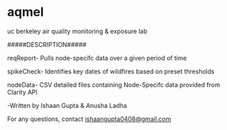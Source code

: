 # aqmel
uc berkeley air quality monitoring &amp; exposure lab 

#####DESCRIPTION#####



reqReport- Pulls node-specifc data over a given period of time

spikeCheck- Identifies key dates of wildfires based on preset thresholds  

nodeData- CSV detailed files containing Node-Specifc data provided from Clarity API



-Written by Ishaan Gupta & Anusha Ladha

For any questions, contact ishaangupta0408@gmail.com
